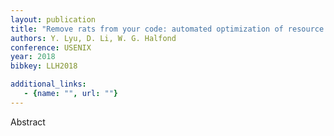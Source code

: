 ```yaml
---
layout: publication
title: "Remove rats from your code: automated optimization of resource inefficient database writes for mobile applications"
authors: Y. Lyu, D. Li, W. G. Halfond
conference: USENIX
year: 2018
bibkey: LLH2018

additional_links:
   - {name: "", url: ""}
---
```

Abstract
